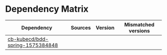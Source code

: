 # Dependency Matrix

Dependency | Sources | Version | Mismatched versions
---------- | ------- | ------- | -------------------
[cb-kubecd/bdd-spring-1575384848](https://github.com/cb-kubecd/bdd-spring-1575384848.git) |  | []() | 
